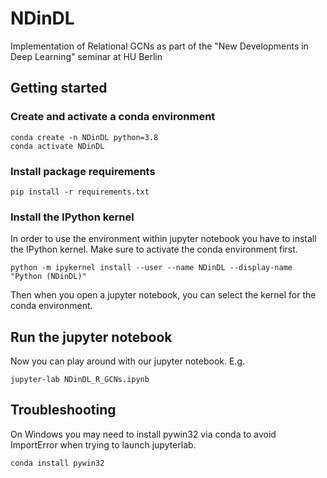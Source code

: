 # NDinDL
Implementation of Relational GCNs as part of the "New Developments in Deep Learning" seminar at HU Berlin

## Getting started
### Create and activate a conda environment
    conda create -n NDinDL python=3.8
    conda activate NDinDL

### Install package requirements
    pip install -r requirements.txt

### Install the IPython kernel
In order to use the environment within jupyter notebook you have to install the IPython kernel.
Make sure to activate the conda environment first.

    python -m ipykernel install --user --name NDinDL --display-name "Python (NDinDL)"
Then when you open a jupyter notebook, you can select the kernel for the conda environment.

## Run the jupyter notebook
Now you can play around with our jupyter notebook. E.g.
 
    jupyter-lab NDinDL_R_GCNs.ipynb

## Troubleshooting
On Windows you may need to install pywin32 via conda to avoid ImportError when trying to launch jupyterlab.

    conda install pywin32